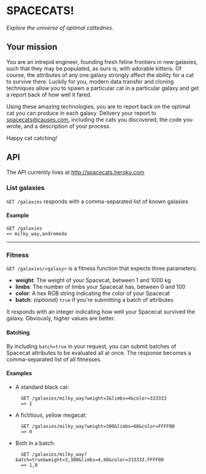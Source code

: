 # SPACECATS!
_Explore the universe of optimal cattednes._

## Your mission

You are an intrepid engineer, founding fresh feline frontiers in new galaxies,
such that they may be populated, as ours is, with adorable kittens. Of course,
the attributes of any one galaxy strongly affect the ability for a cat to
survive there.  Luckily for you, modern data transfer and cloning techniques
allow you to spawn a particular cat in a particular galaxy and get a report back
of how well it fared.

Using these amazing technologies, you are to report back on the optimal cat you
can produce in each galaxy. Delivery your report to spacecats@causes.com,
including the cats you discovered, the code you wrote, and a description of your
process.

Happy cat catching!

## API

The API currently lives at http://spacecats.heroku.com

### List galaxies
`GET /galaxies` responds with a comma-separated list of known galaxies

#### Example
    GET /galaxies
    => milky_way,andromeda

---

### Fitness
`GET /galaxies/<galaxy>` is a fitness function that expects three parameters:

*  **weight**: The weight of your Spacecat, between 1 and 1000 kg
*  **limbs**: The number of limbs your Spacecat has, between 0 and 100
*  **color**: A hex RGB string indicating the color of your Spacecat
*  **batch**: _(optional)_ `true` if you're submitting a batch of attributes

It responds with an integer indicating how well your Spacecat survived the
galaxy. Obviously, higher values are better.

#### Batching
By including `batch=true` in your request, you can submit batches of Spacecat
attributes to be evaluated all at once. The response becomes a
comma-separated list of all fitnesses.

#### Examples
* A standard black cat:

        GET /galaxies/milky_way?weight=3&limbs=4&color=333333
        => 1

* A fictitious, yellow megacat:

        GET /galaxies/milky_way?weight=300&limbs=60&color=FFFF00
        => 0

* Both in a batch:

        GET /galaxies/milky_way?batch=true&weight=3,300&limbs=4,60&color=333333,FFFF00
        => 1,0
